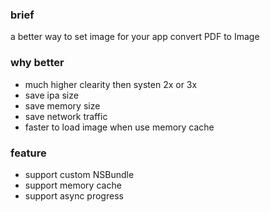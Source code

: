
### brief
a better way to set image for your app
convert PDF to Image

### why better
* much higher clearity then systen 2x or 3x
* save ipa size
* save memory size
* save network traffic
* faster to load image when use memory cache

### feature
* support custom NSBundle
* support memory cache
* support async progress



